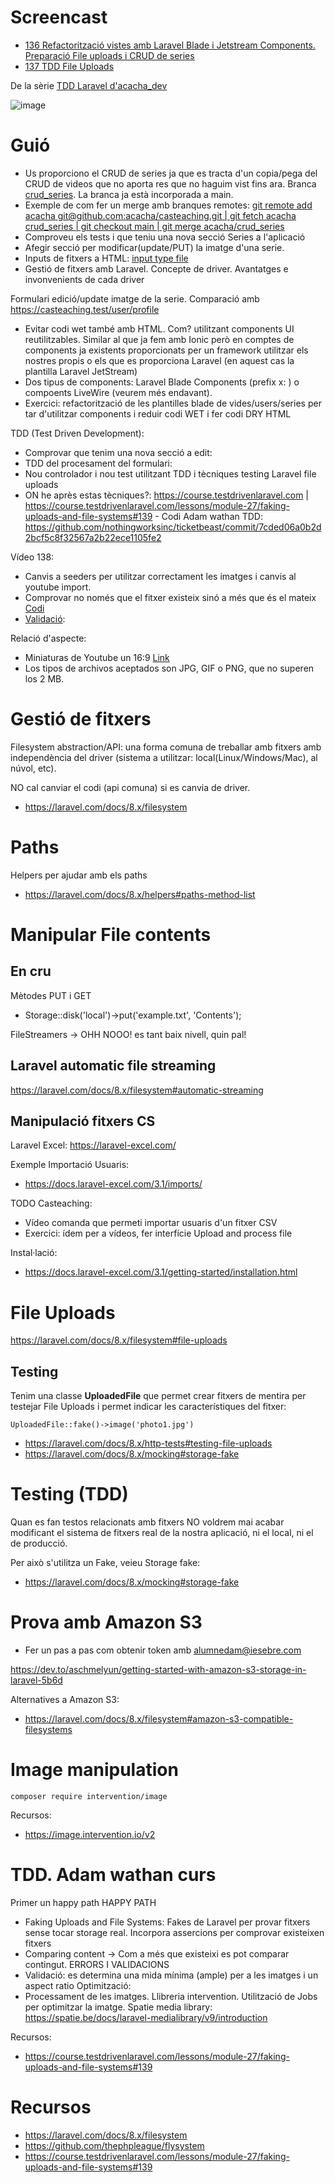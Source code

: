 # Screencast

- [136 Refactorització vistes amb Laravel Blade i Jetstream Components. Preparació File uploads i CRUD de series](https://youtu.be/ZTPgnELm3Lg)
- [137 TDD File Uploads](https://youtu.be/f_Yjaj-gekw)

De la sèrie [TDD Laravel d'acacha_dev](https://tubeme.acacha.org/tdd)

![image](https://user-images.githubusercontent.com/4015406/153370856-4aed0c84-a69a-4650-af02-89822a4ab371.png)

# Guió

- Us proporciono el CRUD de series ja que es tracta d'un copia/pega del CRUD de videos que no aporta res que no haguim vist fins ara. Branca [crud_series](https://github.com/acacha/casteaching/tree/crud_series). La branca ja està incorporada a main.
- Exemple de com fer un merge amb branques remotes: [git remote add acacha git@github.com:acacha/casteaching.git | git fetch acacha crud_series
 | git checkout main | git merge acacha/crud_series](https://stackoverflow.com/questions/21651185/git-merge-a-remote-branch-locally)
- Comproveu els tests i que teniu una nova secció Series a l'aplicació
- Afegir secció per modificar(update/PUT) la imatge d'una serie.
- Inputs de fitxers a HTML: [input type file](https://developer.mozilla.org/en-US/docs/Web/HTML/Element/input/file)
- Gestió de fitxers amb Laravel. Concepte de driver. Avantatges e invonvenients de cada driver

Formulari edició/update imatge de la serie. Comparació amb https://casteaching.test/user/profile
- Evitar codi wet també amb HTML. Com? utilitzant components UI reutilitzables. Similar al que ja fem amb Ionic però en comptes de components ja existents proporcionats per un framework utilitzar els nostres propis o els que es proporciona Laravel (en aquest cas la plantilla Laravel JetStream)
- Dos tipus de components: Laravel Blade Components (prefix x: <x-component-name>) o compoents LiveWire (veurem més endavant).
- Exercici: refactorització de les plantilles blade de vides/users/series per tar d'utilitzar components i reduir codi WET i fer codi DRY HTML

TDD (Test Driven Development):
- Comprovar que tenim una nova secció a edit:  
- TDD del procesament del formulari:
- Nou controlador i nou test utilitzant TDD i tècniques testing Laravel file uploads
- ON he après estas tècniques?: https://course.testdrivenlaravel.com | https://course.testdrivenlaravel.com/lessons/module-27/faking-uploads-and-file-systems#139 - Codi Adam wathan TDD: https://github.com/nothingworksinc/ticketbeast/commit/7cded06a0b2d2bcf5c8f32567a2b22ece1105fe2

 Vídeo 138:
 - Canvis a seeders per utilitzar correctament les imatges i canvis al youtube import.
 - Comprovar no només que el fitxer existeix sinó a més que és el mateix [Codi](https://github.com/nothingworksinc/ticketbeast/commit/b95e75dd6bbd627db6c4432cc4fdfda9150b33f0)
 - [Validació](https://github.com/nothingworksinc/ticketbeast/commit/e18ba35efdc75241ed3622828cc772d45adb3785):
 
Relació d'aspecte:
- Miniaturas de Youtube un 16:9 [Link](https://www.google.com/search?q=miniatura+youtube+tama%C3%B1o&oq=miniatura+youtube&aqs=chrome.1.69i57j0i512l9.8345j0j7&sourceid=chrome&ie=UTF-8)
- Los tipos de archivos aceptados son JPG, GIF o PNG, que no superen los 2 MB.
 
# Gestió de fitxers

Filesystem abstraction/API: una forma comuna de treballar amb fitxers amb independència del driver (sistema a utilitzar: local(Linux/Windows/Mac), al núvol, etc). 

NO cal canviar el codi (api comuna) si es canvia de driver.

- https://laravel.com/docs/8.x/filesystem

# Paths

Helpers per ajudar amb els paths

- https://laravel.com/docs/8.x/helpers#paths-method-list

# Manipular File contents

## En cru

Mètodes PUT i GET
- Storage::disk('local')->put('example.txt', 'Contents');

FileStreamers -> OHH NOOO! es tant baix nivell, quin pal!

## Laravel automatic file streaming

https://laravel.com/docs/8.x/filesystem#automatic-streaming

## Manipulació fitxers CS

Laravel Excel: https://laravel-excel.com/

Exemple Importació Usuaris:
- https://docs.laravel-excel.com/3.1/imports/

TODO
Casteaching: 
- Vídeo comanda que permeti importar usuaris d'un fitxer CSV
- Exercici: ídem per a vídeos, fer interfície Upload and process file

Instal·lació:
- https://docs.laravel-excel.com/3.1/getting-started/installation.html

# File Uploads

https://laravel.com/docs/8.x/filesystem#file-uploads

## Testing

Tenim una classe **UploadedFile** que permet crear fitxers de mentira per testejar File Uploads i permet indicar les característiques del fitxer:

``` 
UploadedFile::fake()->image('photo1.jpg')
```

- https://laravel.com/docs/8.x/http-tests#testing-file-uploads
- https://laravel.com/docs/8.x/mocking#storage-fake

# Testing (TDD)

Quan es fan testos relacionats amb fitxers NO voldrem mai acabar modificant el sistema de fitxers real de la nostra aplicació, ni el local, ni el de producció.

Per això s'utilitza un Fake, veieu Storage fake:

- https://laravel.com/docs/8.x/mocking#storage-fake

# Prova amb Amazon S3

- Fer un pas a pas com obtenir token amb alumnedam@iesebre.com

https://dev.to/aschmelyun/getting-started-with-amazon-s3-storage-in-laravel-5b6d

Alternatives a Amazon S3:
- https://laravel.com/docs/8.x/filesystem#amazon-s3-compatible-filesystems

# Image manipulation

```
composer require intervention/image
```

Recursos:
- https://image.intervention.io/v2

# TDD. Adam wathan curs

Primer un happy path
HAPPY PATH
- Faking Uploads and File Systems: Fakes de Laravel per provar fitxers sense tocar storage real. Incorpora assercions per comprovar existeixen fitxers
- Comparing content -> Com a més que existeixi es pot comparar contingut.
ERRORS I VALIDACIONS 
- Validació: es determina una mida mínima (ample) per a les imatges i un aspect ratio
Optimització:
- Processament de les imatges. Llibreria intervention. Utilització de Jobs per optimitzar la imatge. Spatie media library: https://spatie.be/docs/laravel-medialibrary/v9/introduction

Recursos:
- https://course.testdrivenlaravel.com/lessons/module-27/faking-uploads-and-file-systems#139

# Recursos
- https://laravel.com/docs/8.x/filesystem
- https://github.com/thephpleague/flysystem
- https://course.testdrivenlaravel.com/lessons/module-27/faking-uploads-and-file-systems#139

